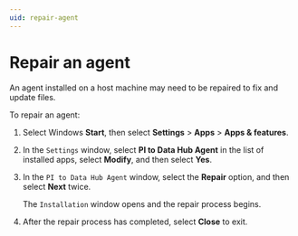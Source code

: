 ```yaml
---
uid: repair-agent 
---
```


# Repair an agent

An agent installed on a host machine may need to be repaired to fix and update files.

To repair an agent:

1. Select Windows **Start**, then select **Settings** > **Apps** > **Apps & features**.

1. In the `Settings` window, select **PI to Data Hub Agent** in the list of installed apps, select **Modify**, and then select **Yes**.
 
1. In the `PI to Data Hub Agent` window, select the **Repair** option, and then select **Next** twice.

   The `Installation` window opens and the repair process begins.

1. After the repair process has completed, select **Close** to exit.
